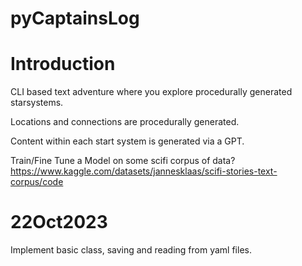 # pyCaptainsLog

# Introduction
CLI based text adventure where you explore procedurally generated starsystems.

Locations and connections are procedurally generated.

Content within each start system is generated via a GPT.

Train/Fine Tune a Model on some scifi corpus of data?
https://www.kaggle.com/datasets/jannesklaas/scifi-stories-text-corpus/code


# 22Oct2023
Implement basic class, saving and reading from yaml files.